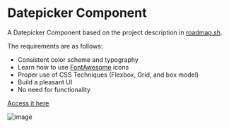 # Datepicker Component

A Datepicker Component based on the project description in <a href="https://roadmap.sh/projects/datepicker-ui" target="_blank">roadmap.sh</a>.

The requirements are as follows:
- Consistent color scheme and typography
- Learn how to use <a href="https://fontawesome.com/" target="_blank">FontAwesome</a> icons
- Proper use of CSS Techniques (Flexbox, Grid, and box model)
- Build a pleasant UI
- No need for functionality

<a href="https://antonymous1337.github.io/roadmap.sh_projects/006.%20Datepicker%20UI/index.html">Access it here</a>

![image](https://github.com/user-attachments/assets/e8858bd1-93ce-4387-b640-adbe22a8e71b)
